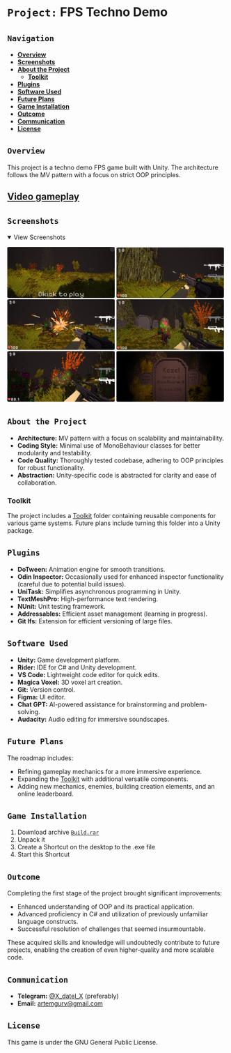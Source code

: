 # `Project:` FPS Techno Demo

## `Navigation`

- [**Overview**](#overview)
- [**Screenshots**](#screenshots)
- [**About the Project**](#about-the-project)
    - [**Toolkit**](#toolkit)
- [**Plugins**](#plugins)
- [**Software Used**](#software-used)
- [**Future Plans**](#future-plans)
- [**Game Installation**](#game-installation)
- [**Outcome**](#outcome)
- [**Communication**](#communication)
- [**License**](#license)

## `Overview`
This project is a techno demo FPS game built with Unity. The architecture follows the MV pattern with a focus on strict OOP principles.

## [**Video gameplay**](https://youtu.be/fRHIoj7SJIo)

## `Screenshots`
<details open>
  <summary>View Screenshots</summary>

  [<img style="border-radius: 2%; width: 49%;" src="ReadmeContent/Screenshots/Menu.png"/>](ReadmeContent/Screenshots/Menu.png)
  [<img style="border-radius: 2%; width: 49%;" src="ReadmeContent/Screenshots/Gameplay1.png"/>](ReadmeContent/Screenshots/Gameplay1.png)
  [<img style="border-radius: 2%; width: 49%;" src="ReadmeContent/Screenshots/Gameplay2.png"/>](ReadmeContent/Screenshots/Gameplay2.png)
  [<img style="border-radius: 2%; width: 49%;" src="ReadmeContent/Screenshots/Gameplay3.png"/>](ReadmeContent/Screenshots/Gameplay3.png)
  [<img style="border-radius: 2%; width: 49%;" src="ReadmeContent/Screenshots/Gameplay4.png"/>](ReadmeContent/Screenshots/Gameplay4.png)
  [<img style="border-radius: 2%; width: 49%;" src="ReadmeContent/Screenshots/Death.png"/>](ReadmeContent/Screenshots/Death.png)

</details>

## `About the Project`
- **Architecture:** MV pattern with a focus on scalability and maintainability.
- **Coding Style:** Minimal use of MonoBehaviour classes for better modularity and testability.
- **Code Quality:** Thoroughly tested codebase, adhering to OOP principles for robust functionality.
- **Abstraction:** Unity-specific code is abstracted for clarity and ease of collaboration.

### Toolkit
The project includes a [Toolkit](FPS.Unity/Assets/_Project/Source/Toolkit) folder containing reusable components for various game systems. Future plans include turning this folder into a Unity package.

## `Plugins`
- **DoTween:** Animation engine for smooth transitions.
- **Odin Inspector:** Occasionally used for enhanced inspector functionality (careful due to potential build issues).
- **UniTask:** Simplifies asynchronous programming in Unity.
- **TextMeshPro:** High-performance text rendering.
- **NUnit:** Unit testing framework.
- **Addressables:** Efficient asset management (learning in progress).
- **Git lfs:** Extension for efficient versioning of large files. 

## `Software Used`
- **Unity:** Game development platform.
- **Rider:** IDE for C# and Unity development.
- **VS Code:** Lightweight code editor for quick edits.
- **Magica Voxel:** 3D voxel art creation.
- **Git:** Version control.
- **Figma:** UI editor.
- **Chat GPT:** AI-powered assistance for brainstorming and problem-solving.
- **Audacity:** Audio editing for immersive soundscapes.

## `Future Plans`
The roadmap includes:
- Refining gameplay mechanics for a more immersive experience.
- Expanding the [Toolkit](FPS.Unity/Assets/_Project/Source/Toolkit) with additional versatile components.
- Adding new mechanics, enemies, building creation elements, and an online leaderboard.

## `Game Installation`

1. Download archive [`Build.rar`](https://github.com/xXdatelXx/FPS/releases/latest)
2. Unpack it
3. Create a Shortcut on the desktop to the .exe file
4. Start this Shortcut

## `Outcome`
Completing the first stage of the project brought significant improvements:
- Enhanced understanding of OOP and its practical application.
- Advanced proficiency in C# and utilization of previously unfamiliar language constructs.
- Successful resolution of challenges that seemed insurmountable.
  
These acquired skills and knowledge will undoubtedly contribute to future projects, enabling the creation of even higher-quality and more scalable code.

## `Communication`
- **Telegram:** [@X_datel_X](https://t.me/X_datel_X) (preferably)
- **Email:** artemgurv@gmail.com

## `License`
This game is under the GNU General Public License.
